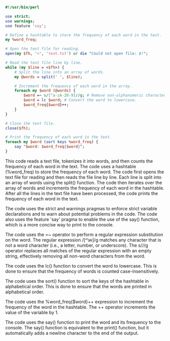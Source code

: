 ```perl
#!/usr/bin/perl

use strict;
use warnings;
use feature 'say';

# Define a hashtable to store the frequency of each word in the text.
my %word_freq;

# Open the text file for reading.
open(my $fh, '<', 'text.txt') or die "Could not open file: $!";

# Read the text file line by line.
while (my $line = <$fh>) {
    # Split the line into an array of words.
    my @words = split(' ', $line);

    # Increment the frequency of each word in the array.
    foreach my $word (@words) {
        $word =~ s/[^a-zA-Z0-9]//g; # Remove non-alphanumeric characters from the word.
        $word = lc $word; # Convert the word to lowercase.
        $word_freq{$word}++;
    }
}

# Close the text file.
close($fh);

# Print the frequency of each word in the text.
foreach my $word (sort keys %word_freq) {
    say "$word: $word_freq{$word}";
}
```

This code reads a text file, tokenizes it into words, and then counts the frequency of each word in the text. The code uses a hashtable (%word_freq) to store the frequency of each word. The code first opens the text file for reading and then reads the file line by line. Each line is split into an array of words using the split() function. The code then iterates over the array of words and increments the frequency of each word in the hashtable. After all the lines in the text file have been processed, the code prints the frequency of each word in the text.

The code uses the strict and warnings pragmas to enforce strict variable declarations and to warn about potential problems in the code. The code also uses the feature 'say' pragma to enable the use of the say() function, which is a more concise way to print to the console.

The code uses the =~ operator to perform a regular expression substitution on the word. The regular expression /[^\w]/g matches any character that is not a word character (i.e., a letter, number, or underscore). The s///g operator replaces all matches of the regular expression with an empty string, effectively removing all non-word characters from the word.

The code uses the lc() function to convert the word to lowercase. This is done to ensure that the frequency of words is counted case-insensitively.

The code uses the sort() function to sort the keys of the hashtable in alphabetical order. This is done to ensure that the words are printed in alphabetical order.

The code uses the %word_freq{$word}++ expression to increment the frequency of the word in the hashtable. The ++ operator increments the value of the variable by 1.

The code uses the say() function to print the word and its frequency to the console. The say() function is equivalent to the print() function, but it automatically adds a newline character to the end of the output.